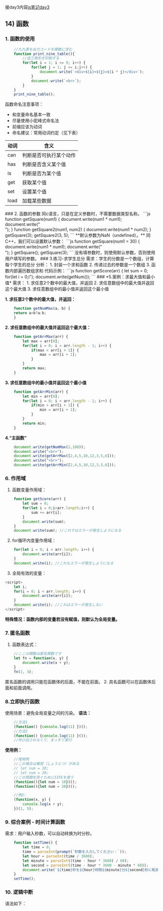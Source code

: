 接day3内容[js笔记day3](https://github.com/inabananami/obsidian-backup/blob/main/js%E7%AC%94%E8%AE%B0/js%E7%AC%94%E8%AE%B0day3.md)
## 14) 函数
### 1. 函数的使用
```js
	//九九表を出力コードを関数に含む
	function print_nine_table(){
		//逆三角形を印刷する
		for(let i = 1; i <= 9; i++) {
			for(let j = 1; j <= i;j++) {
				document.write(`<div>${i}×${j}=${i * j}</div>`);
			}
			document.write(`<br>`);
		}
	}
	print_nine_table();
```
函数命名注意事项：
- 和变量命名基本一致
- 尽量使用小驼峰式命名法
- 前缀应该为动词
- 命名建议：常用动词约定（见下表）
<table>
	<thead>
		<th>动词</th>
		<th>含义</th>
	</thead>
	<tbody>
		<tr>
			<td>can</td>
			<td>判断是否可执行某个动作</td>
		</tr>
		<tr>                
			<td>has</td>
			<td>判断是否含义某个值</td>
		</tr>
		<tr>
			<td>is</td>
			<td>判断是否为某个值</td>
		</tr>
		<tr>
			<td>get</td>
			<td>获取某个值</td>
		</tr>
		<tr>
			<td>set</td>
			<td>设置某个值</td>
		</tr>
		<tr>
			<td>load</td>
			<td>加载某些数据</td>
		</tr>
	</tbody>
</table>
### 2. 函数的参数
同c语言，只是在定义参数时，不需要数据类型名称。
```js
	function getSquare(num1) {
		document.write(num1 * num1);
		document.write("<br>");
	}
	function getSquare2(num1, num2) {
		document.write(num1 * num2);
	}
	getSquare(3);
	getSquare2(3, 5);
```
**默认参数为NaN（undefined）。**
同C++，我们可以设置默认参数：
```js
	function getSquare(num1 = 30) {
		document.write(num1 * num1);
		document.write("<br>");
	}
	getSquare();
	getSquare(3);
```
没有填参数时，则使用默认参数，否则使用用户填写的参数。
### 3.练习-求学生总分
需求：学生的分数是一个数组，计算每个学生的总分
分析：
1. 封装一个求和函数
2. 传递过去的参数是一个数组
3. 函数内部遍历数组求和
代码示例：
```js
	function getScore(arr) {
		let sum = 0;
		for(let i = 0;i<arr.length;i++) {
			sum += arr[i];
		}
		document.write(sum);
	}
	let arr = [45,50,70,90,100,99,80,76,92,82,77,40];
	getScore(arr);
```
### 4. 函数返回值
```js
	function getSum(a, b) {
		return a+b;
	}
	function getNum() {
		return 200;
	}
	document.write(getSum(1,2));
	document.write("<br>");
	document.write(getNum());
```
### *5.案例：求最大值和最小值*
需求：
1. 求任意2个数中的最大值，并返回
2. 求任意数组中的最大值并返回这个最大值
3. 求任意数组中的最小值并返回这个最小值

**1. 求任意2个数中的最大值，并返回：**
```js
	function getNumMax(a, b) {
	return a>b?a:b;
	}
```
**2. 求任意数组中的最大值并返回这个最大值：**
```js
	function getArrMax(arr) {
		let max = arr[0];
		for(let i = 0; i < arr.length - 1; i++) {
			if(max < arr[i + 1]) {
				max = arr[i + 1];
			}
		}
		return max;
	}
```
**3. 求任意数组中的最小值并返回这个最小值**
```js
	function getArrMin(arr) {
		let min = arr[0];
		for(let i = 0; i < arr.length - 1; i++) {
			if(min > arr[i + 1]) {
				min = arr[i + 1];
			}
		}
		return min;
	}
```
**4.“主函数”**
```js
	document.write(getNumMax(2,100));
	document.write("<br>");
	document.write(getArrMax([2,4,5,10,12,3,5,6]));
	document.write("<br>");
	document.write(getArrMin([2,4,5,10,12,3,5,6]));
```
### 6. 作用域
1. 函数变量作用域：
```js
	function getScore(arr) {
		let sum = 0;
		for(let i = 0;i<arr.length;i++) {
			sum += arr[i];
		}
		document.write(sum);
	}
	document.write(sum); //これではエラーが発生しようになる
```
2. for循环内变量作用域：
```js
	for(let i = 0; i < arr.length; i++) {
		document.write(arr[i]);
	}
	document.write(i); //これもエラーが発生しようになる
```
3. 全局有效的变量：
```js
<script>
	let i;
	for(i = 0; i < arr.length; i++) {
		document.write(arr[i]);
	}
	document.write(i); //これはエラーが発生しない
</script>
```
**特殊情况：函数内部的变量若没有赋值，则默认为全局变量。**
### 7. 匿名函数
1. 函数表达式：
```js
	//ここの関数は匿名関数です
	let fn = function(x, y) {
		document.write(x + y);
	}
	fn(1, 3);
```
匿名函数的调用只能在函数体的后面，不能在前面。
2. 具名函数可以在函数体后面和前面调用。
### 8.立即执行函数
使用场景：避免全局变量之间的污染。
**语法：**
```js
	//方法1
	(function() {console.log(11) })();
	//方法2
	(function() {console.log(11) }());
	//呼び出されなくて、まっすぐ実行
```
**使用例：**
```js
	//使用例
	//この場合は衝突（しょうとつ）がある
	// let num = 10;
	// let num = 20;
	//この問題を防ぐためにIIFEを使う
	(function(){let num = 10})();
	(function(){let num = 20})();

	//例2:
	(function(x, y) {
		console.log(x + y);
	})(1, 5);
```
### 9. 综合案例 - 时间计算函数
需求：用户输入秒数，可以自动转换为时分秒。
```js
	function setTime() {
		let time = 0;
		time = parseInt(prompt(`秒数を入力してください：`));
		let hour = parseInt(time / 3600);
		let minute = parseInt((time - hour * 3600) / 60); 
		let second = parseInt((time - hour * 3600 - minute * 60));
		document.write(`${time}秒を${hour}時間${minute}分${second}秒に転換する。`);
	}
	setTime();
```
### 10. 逻辑中断
语法如下：
```js

```